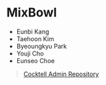 # MixBowl

- Eunbi Kang
- Taehoon Kim
- Byeoungkyu Park
- Youji Cho
- Eunseo Choe

> [Cocktell Admin Repository](https://github.com/eunnbi/admin)
